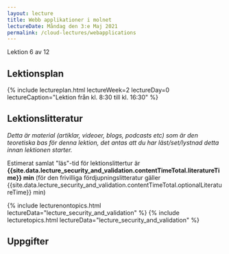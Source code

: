 ```yaml
---
layout: lecture
title: Webb applikationer i molnet
lectureDate: Måndag den 3:e Maj 2021
permalink: /cloud-lectures/webapplications
---
```


Lektion 6 av 12

## Lektionsplan

{% include lectureplan.html lectureWeek=2 lectureDay=0 lectureCaption="Lektion från kl. 8:30 till kl. 16:30" %}

## Lektionslitteratur
*Detta är material (artiklar, videoer, blogs, podcasts etc) som är den teoretiska bas för denna lektion, det antas att du har läst/set/lystnad detta innan lektionen starter.*

Estimerat samlat "läs"-tid för lektionslittertur är **{{site.data.lecture_security_and_validation.contentTimeTotal.literatureTime}} min** (för den frivilliga fördjupningslitteratur gäller {{site.data.lecture_security_and_validation.contentTimeTotal.optionalLiteratureTime}} min)

{% include lecturenontopics.html lectureData="lecture_security_and_validation" %}
{% include lecturetopics.html lectureData="lecture_security_and_validation" %}

## Uppgifter

